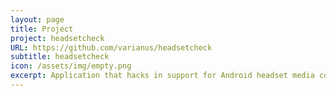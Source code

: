 ```yaml
---
layout: page
title: Project
project: headsetcheck
URL: https://github.com/varianus/headsetcheck
subtitle: headsetcheck
icon: /assets/img/empty.png
excerpt: Application that hacks in support for Android headset media control for Windows.
---
```

